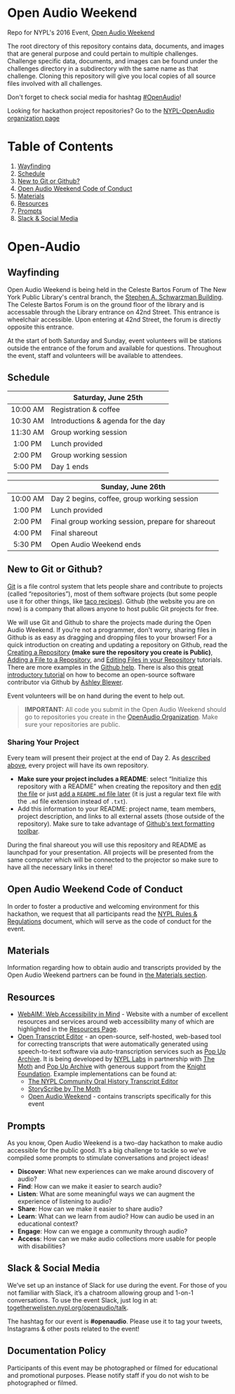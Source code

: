 # Open Audio Weekend

Repo for NYPL's 2016 Event, [Open Audio Weekend](http://togetherwelisten.nypl.org/openaudio/)

The root directory of this repository contains data, documents, and images that are general purpose and could pertain to multiple challenges. Challenge specific data, documents, and images can be found under the challenges directory in a subdirectory with the same name as that challenge. Cloning this repository will give you local copies of all source files involved with all challenges.

Don't forget to check social media for hashtag [#OpenAudio](https://twitter.com/search?f=tweets&vertical=default&q=openaudio&src=typd)!

Looking for hackathon project repositories? Go to the [NYPL-OpenAudio organization page](https://github.com/nypl-openaudio)

# Table of Contents  
1. [Wayfinding](#wayfinding)
2. [Schedule](#schedule)
4. [New to Git or Github?](#new-to-git-or-github)
4. [Open Audio Weekend Code of Conduct](#open-audio-weekend-code-of-conduct)
5. [Materials](#materials)
6. [Resources](#resources)
7. [Prompts](#prompts)
8. [Slack & Social Media](#slack--social-media)

# Open-Audio

## Wayfinding  
Open Audio Weekend is being held in the Celeste Bartos Forum of The New York Public Library's central branch, the [Stephen A. Schwarzman Building](http://www.nypl.org/locations/schwarzman). The Celeste Bartos Forum is on the ground floor of the library and is accessable through the Library entrance on 42nd Street. This entrance is wheelchair accessible. Upon entering at 42nd Street, the forum is directly opposite this entrance.   

At the start of both Saturday and Sunday, event volunteers will be stations outside the entrance of the forum and available for questions. Throughout the event, staff and volunteers will be available to attendees.  

## Schedule

|  | Saturday, June 25th |
| :---: | --- |
| 10:00 AM |	Registration & coffee |
| 10:30 AM |	Introductions & agenda for the day |
| 11:30 AM |	Group working session |
| 1:00 PM |	Lunch provided |
| 2:00 PM |	Group working session |
| 5:00 PM |	Day 1 ends |

|  | Sunday, June 26th |
| :---: | --- |
| 10:00 AM |	Day 2 begins, coffee, group working session |
| 1:00 PM |	Lunch provided |
| 2:00 PM |	Final group working session, prepare for shareout |
| 4:00 PM |	Final shareout |
| 5:30 PM |	Open Audio Weekend ends |

## New to Git or Github?

[Git](https://git-scm.com/) is a file control system that lets people share and contribute to projects (called “repositories”), most of them software projects (but some people use it for other things, like [taco recipes](https://github.com/sinker/tacofancy)). Github (the website you are on now) is a company that allows anyone to host public Git projects for free.

We will use Git and Github to share the projects made during the Open Audio Weekend. If you're not a programmer, don't worry, sharing files in Github is as easy as dragging and dropping files to your browser! For a quick introduction on creating and updating a repository on Github, read the [Creating a Repository](https://help.github.com/articles/create-a-repo/) **(make sure the repository you create is Public)**, [Adding a File to a Repository](https://help.github.com/articles/adding-a-file-to-a-repository/), and [Editing Files in your Repository](https://help.github.com/articles/editing-files-in-your-repository/) tutorials. There are more examples in the [Github help](https://help.github.com/). There is also this [great introductory tutorial](http://ablwr.github.io/blog/2014/11/03/non-technical-persons-guide-to-becoming-an-open-source-software-contributor-via-github/) on how to become an open-source software contributor via Github by [Ashley Blewer](//github.com/ablwr).

Event volunteers will be on hand during the event to help out.

> **IMPORTANT:** All code you submit in the Open Audio Weekend should go to repositories you create in the [OpenAudio Organization](//github.com/nypl-openaudio). Make sure your repositories are public.

### Sharing Your Project

Every team will present their project at the end of Day 2. As [described above](#new-to-git-or-github), every project will have its own repository.

- **Make sure your project includes a README**: select “Initialize this repository with a README” when creating the repository and then [edit the file](https://help.github.com/articles/editing-files-in-your-repository) or just [add a `README.md` file later](https://help.github.com/articles/adding-a-file-to-a-repository) (it is just a regular text file with the `.md` file extension instead of `.txt`).
- Add this information to your README: project name, team members, project description, and links to all external assets (those outside of the repository). Make sure to take advantage of [Github's text formatting toolbar](https://help.github.com/articles/about-writing-and-formatting-on-github/).

During the final shareout you will use this repository and README as launchpad for your presentation. All projects will be presented from the same computer which will be connected to the projector so make sure to have all the necessary links in there!

## Open Audio Weekend Code of Conduct

In order to foster a productive and welcoming environment for this hackathon, we request that all participants read the [NYPL Rules & Regulations](http://www.nypl.org/help/about-nypl/legal-notices/rules-and-regulations) document, which will serve as the code of conduct for the event.

## Materials

Information regarding how to obtain audio and transcripts provided by the Open Audio Weekend partners can be found in [the Materials section](https://github.com/nypl-openaudio/start-here/tree/master/materials).

## Resources

* [WebAIM: Web Accessibility in Mind](http://webaim.org/resources/) -
Website with a number of excellent resources and services around web accessibility many of which are highlighted in the [Resources Page](http://webaim.org/resources/).
* [Open Transcript Editor](https://github.com/NYPL/transcript-editor) - an open-source, self-hosted, web-based tool for correcting transcripts that were automatically generated using speech-to-text software via auto-transcription services such as [Pop Up Archive](https://popuparchive.com/). It is being developed by [NYPL Labs](http://www.nypl.org/collections/labs) in partnership with [The Moth](http://themoth.org/) and [Pop Up Archive](https://popuparchive.com/) with generous support from the [Knight Foundation](http://www.knightfoundation.org/grants/201551666/). Example implementations can be found at:
  * [The NYPL Community Oral History Transcript Editor](http://transcribe.oralhistory.nypl.org/)
  * [StoryScribe by The Moth](http://storyscribe.themoth.org/)
  * [Open Audio Weekend](https://opentranscript.herokuapp.com/) - contains transcripts specifically for this event

## Prompts
As you know, Open Audio Weekend is a two-day hackathon to make audio accessible for the public good. It’s a big challenge to tackle so we’ve compiled some prompts to stimulate conversations and project ideas!  

* **Discover**: What new experiences can we make around discovery of audio?  
* **Find**: How can we make it easier to search audio?  
* **Listen**: What are some meaningful ways we can augment the experience of listening to audio?  
* **Share**: How can we make it easier to share audio?  
* **Learn**: What can we learn from audio? How can audio be used in an educational context?  
* **Engage**: How can we engage a community through audio?  
* **Access**:  How can we make audio collections more usable for people with disabilities?  

## Slack & Social Media
We’ve set up an instance of Slack for use during the event. For those of you not familiar with Slack, it’s a chatroom allowing group and 1-on-1 conversations. To use the event Slack, just log in at: [togetherwelisten.nypl.org/openaudio/talk](http://togetherwelisten.nypl.org/openaudio/talk/).

The hashtag for our event is **#openaudio**. Please use it to tag your tweets, Instagrams & other posts related to the event!

## Documentation Policy  

Participants of this event may be photographed or filmed for educational and promotional purposes. Please notify staff if you do not wish to be photographed or filmed.
